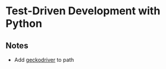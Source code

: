 # Test-Driven Development with Python

## Notes
* Add [geckodriver](https://github.com/mozilla/geckodriver/releases) to path
